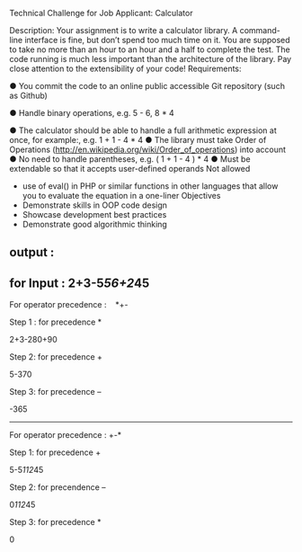 Technical Challenge for Job Applicant: Calculator

Description:
Your assignment is to write a calculator library. A command-line interface is fine, but don’t
spend too much time on it.
You are supposed to take no more than an hour to an hour and a half to complete the test. The
code running is much less important than the architecture of the library. Pay close attention to
the extensibility of your code!
Requirements:

● You commit the code to an online public accessible Git repository (such as Github)

● Handle binary operations, e.g. 5 - 6, 8 * 4

● The calculator should be able to handle a full arithmetic expression at once, for
example:, e.g. 1 + 1 - 4 * 4
● The library must take Order of Operations
(http://en.wikipedia.org/wiki/Order_of_operations) into account
● No need to handle parentheses, e.g. ( 1 + 1 - 4 ) * 4
● Must be extendable​ so that it accepts user-defined operands
Not allowed
- use of eval() in PHP or similar functions in other languages that allow you to evaluate the
equation in a one-liner
Objectives
- Demonstrate skills in OOP code design
- Showcase development best practices
- Demonstrate good algorithmic thinking


output :
--------------------
 
for Input :
2+3-5*56+2*45
------------------------------------------
For operator precedence :    *+- 

Step 1 :  for precedence *

2+3-280+90

Step 2: for precedence  +

5-370

Step 3: for precedence  –

-365

------------------------------------------------------------------------

For operator precedence :    +-*

 Step 1: for precedence + 

5-5*112*45

Step 2: for precendence –

0*112*45

Step 3: for precedence *

0

